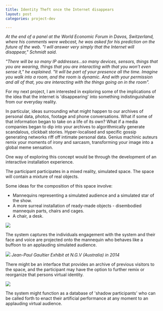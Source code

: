 ```yaml
---
title: Identity Theft once the Internet disappears
layout: post
categories: project-dev

---
```


_At the end of a panel at the World Economic Forum in Davos, Switzerland, where his comments were webcast, he was asked for his prediction on the future of the web. "I will answer very simply that the Internet will disappear," Schmidt said._

_"There will be so many IP addresses…so many devices, sensors, things that you are wearing, things that you are interacting with that you won’t even sense it," he explained. "It will be part of your presence all the time. Imagine you walk into a room, and the room is dynamic. And with your permission and all of that, you are interacting with the things going on in the room"._

For my next project, I am interested in exploring some of the implications of the idea that the internet is 'disappearing' into something indistinguishable from our everyday reality.

In particular, ideas surrounding what might happen to our archives of personal data, photos, footage and phone conversations. What if some of that information began to take on a life of its own? What if a media companies began to dip into your archives to algorithmically generate scandalous, clickbait stories. Hyper-localised and specific gossip generating networks riff off intimate personal data. Genius machinic auteurs remix your moments of irony and sarcasm, transforming your image into a global meme sensation.

One way of exploring this concept would be through the development of an interactive installation experience.

The participant participates in a mixed reality, simulated space. The space will contain a mixture of real objects.

Some ideas for the composition of this space involve:
* Mannequins representing a simulated audience and a simulated star of the show.
* A more surreal installation of ready-made objects - disembodied mannequin parts, chairs and cages.
* A chair, a desk.

![](https://blondesongstress.files.wordpress.com/2014/02/andrc3a9-masson-surrealist-mannequin-head-in-a-cage-19381.jpg)

The system captures the individuals engagement with the system and their face and voice are projected onto the mannequin who behaves like a buffoon to an applauding simulated audience.

![](https://i.ytimg.com/vi/-l1EbxZNBfU/maxresdefault.jpg)
_Jean-Paul Gaultier Exhibit at N.G.V (Australia) in 2014_

There might be an interface that provides an archive of previous visitors to the space, and the participant may have the option to further remix or reorganize that persons virtual identity.

![](https://i.ytimg.com/vi/lEtiuVVuWL8/maxresdefault.jpg)

The system might function as a database of 'shadow participants' who can be called forth to enact their artificial performance at any moment to an applauding virtual audience.
